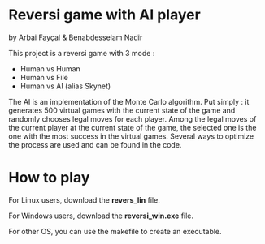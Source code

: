 # Reversi game with AI player
by Arbai Fayçal & Benabdesselam Nadir

This project is a reversi game with 3 mode :
  - Human vs Human
  - Human vs File
  - Human vs AI (alias Skynet)
  
 The AI is an implementation of the Monte Carlo algorithm. Put simply : it generates 500 
 virtual games with the current state of the game and randomly chooses legal moves for 
 each player. Among the legal moves of the current player at the current state of the game, 
 the selected one is the one with the most success in the virtual games.
 Several ways to optimize the process are used and can be found in the code.
 
 # How to play
 For Linux users, download the **revers_lin** file.
 
 For Windows users, download the **reversi_win.exe** file.
 
 For other OS, you can use the makefile to create an executable.
